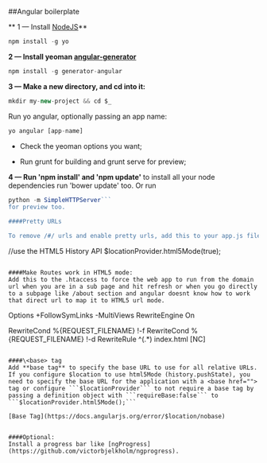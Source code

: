 ##Angular boilerplate


** 1 — Install [NodeJS](https://nodejs.org/)**

```javascript
npm install -g yo
```

**2 — Install yeoman [angular-generator](https://github.com/yeoman/generator-angular)** 

```javascript
npm install -g generator-angular
```

**3 — Make a new directory, and cd into it:**

```javascript
mkdir my-new-project && cd $_
```

Run yo angular, optionally passing an app name:
```javascript
yo angular [app-name]
```

- Check the yeoman options you want;

- Run grunt for building and grunt serve for preview;


**4 — Run 'npm install' and 'npm update'** to install all your node dependencies
run 'bower update' too. Or run 
```javascript
python -m SimpleHTTPServer```
for preview too.

####Pretty URLs

To remove /#/ urls and enable pretty urls, add this to your app.js file inside the config function:

```
//use the HTML5 History API
$locationProvider.html5Mode(true);
```
        
####Make Routes work in HTML5 mode:
Add this to the .htaccess to force the web app to run from the domain url when you are in a sub page and hit refresh or when you go directly to a subpage like /about section and angular doesnt know how to work that direct url to map it to HTML5 url mode.

```
Options +FollowSymLinks -MultiViews
RewriteEngine On

RewriteCond %{REQUEST_FILENAME} !-f
RewriteCond %{REQUEST_FILENAME} !-d
RewriteRule ^(.*) index.html [NC]
```

####\<base> tag
Add **base tag** to specify the base URL to use for all relative URLs.
If you configure $location to use html5Mode (history.pushState), you need to specify the base URL for the application with a <base href=""> tag or configure ```$locationProvider``` to not require a base tag by passing a definition object with ```requireBase:false``` to ```$locationProvider.html5Mode();```

[Base Tag](https://docs.angularjs.org/error/$location/nobase)


####Optional:
Install a progress bar like [ngProgress](https://github.com/victorbjelkholm/ngprogress).
